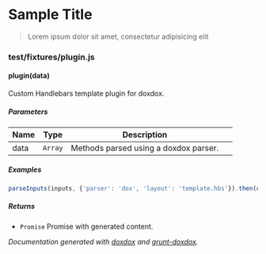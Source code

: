 # Sample Title 

> Lorem ipsum dolor sit amet, consectetur adipisicing elit


### test/fixtures/plugin.js


#### plugin(data) 

Custom Handlebars template plugin for doxdox.




##### Parameters

| Name | Type | Description |  |
| ---- | ---- | ----------- | -------- |
| data | `Array`  | Methods parsed using a doxdox parser. | &nbsp; |




##### Examples

```javascript
parseInputs(inputs, {'parser': 'dox', 'layout': 'template.hbs'}).then(content => console.log(content));
```


##### Returns


- `Promise`  Promise with generated content.




*Documentation generated with [doxdox](https://github.com/neogeek/doxdox) and [grunt-doxdox](https://github.com/neogeek/grunt-doxdox).*
